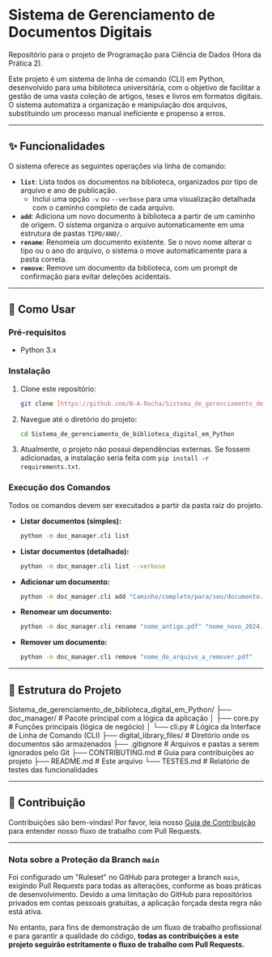 # Sistema de Gerenciamento de Documentos Digitais

Repositório para o projeto de Programação para Ciência de Dados (Hora da Prática 2).

Este projeto é um sistema de linha de comando (CLI) em Python, desenvolvido para uma biblioteca universitária, com o objetivo de facilitar a gestão de uma vasta coleção de artigos, teses e livros em formatos digitais. O sistema automatiza a organização e manipulação dos arquivos, substituindo um processo manual ineficiente e propenso a erros.

---

## ✨ Funcionalidades

O sistema oferece as seguintes operações via linha de comando:

* **`list`**: Lista todos os documentos na biblioteca, organizados por tipo de arquivo e ano de publicação.
    * Inclui uma opção `-v` ou `--verbose` para uma visualização detalhada com o caminho completo de cada arquivo.
* **`add`**: Adiciona um novo documento à biblioteca a partir de um caminho de origem. O sistema organiza o arquivo automaticamente em uma estrutura de pastas `TIPO/ANO/`.
* **`rename`**: Renomeia um documento existente. Se o novo nome alterar o tipo ou o ano do arquivo, o sistema o move automaticamente para a pasta correta.
* **`remove`**: Remove um documento da biblioteca, com um prompt de confirmação para evitar deleções acidentais.

---

## 🚀 Como Usar

### Pré-requisitos
* Python 3.x

### Instalação
1.  Clone este repositório:
    ```bash
    git clone [https://github.com/N-A-Rocha/Sistema_de_gerenciamento_de_biblioteca_digital_em_Python.git](https://github.com/N-A-Rocha/Sistema_de_gerenciamento_de_biblioteca_digital_em_Python.git)
    ```
2.  Navegue até o diretório do projeto:
    ```bash
    cd Sistema_de_gerenciamento_de_biblioteca_digital_em_Python
    ```
3.  Atualmente, o projeto não possui dependências externas. Se fossem adicionadas, a instalação seria feita com `pip install -r requirements.txt`.

### Execução dos Comandos

Todos os comandos devem ser executados a partir da pasta raiz do projeto.

* **Listar documentos (simples):**
    ```bash
    python -m doc_manager.cli list
    ```
* **Listar documentos (detalhado):**
    ```bash
    python -m doc_manager.cli list --verbose
    ```
* **Adicionar um documento:**
    ```bash
    python -m doc_manager.cli add "Caminho/completo/para/seu/documento.pdf"
    ```
* **Renomear um documento:**
    ```bash
    python -m doc_manager.cli rename "nome_antigo.pdf" "nome_novo_2024.pdf"
    ```
* **Remover um documento:**
    ```bash
    python -m doc_manager.cli remove "nome_do_arquivo_a_remover.pdf"
    ```

---

## 📂 Estrutura do Projeto

Sistema_de_gerenciamento_de_biblioteca_digital_em_Python/
├── doc_manager/              # Pacote principal com a lógica da aplicação
│   ├── core.py               # Funções principais (lógica de negócio)
│   └── cli.py                # Lógica da Interface de Linha de Comando (CLI)
├── digital_library_files/    # Diretório onde os documentos são armazenados
├── .gitignore                # Arquivos e pastas a serem ignorados pelo Git
├── CONTRIBUTING.md           # Guia para contribuições ao projeto
├── README.md                 # Este arquivo
└── TESTES.md                 # Relatório de testes das funcionalidades

---


## 🤝 Contribuição

Contribuições são bem-vindas! Por favor, leia nosso [Guia de Contribuição](CONTRIBUTING.md) para entender nosso fluxo de trabalho com Pull Requests.

---

### **Nota sobre a Proteção da Branch `main`**

Foi configurado um "Ruleset" no GitHub para proteger a branch `main`, exigindo Pull Requests para todas as alterações, conforme as boas práticas de desenvolvimento. Devido a uma limitação do GitHub para repositórios privados em contas pessoais gratuitas, a aplicação forçada desta regra não está ativa.

No entanto, para fins de demonstração de um fluxo de trabalho profissional e para garantir a qualidade do código, **todas as contribuições a este projeto seguirão estritamente o fluxo de trabalho com Pull Requests.**